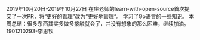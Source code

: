 2019年10月20日-2019年10月27日
在庄老师的learn-with-open-source首次提交了一次PR，将“更好的管理”改为“更好地管理“。
学习了Go语言的一些知识。
本周总结：很多东西其实多做多接触就会了，并没有想象的那么困难，继续加油。
1901210293-李思钦
 
